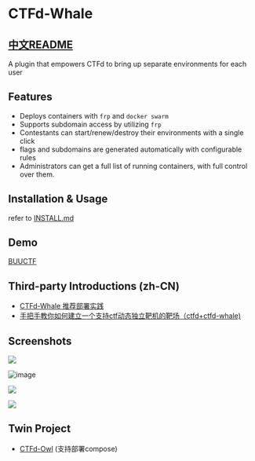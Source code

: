 # CTFd-Whale

## [中文README](README.zh-cn.md)

A plugin that empowers CTFd to bring up separate environments for each user

## Features

- Deploys containers with `frp` and `docker swarm`
- Supports subdomain access by utilizing `frp`
- Contestants can start/renew/destroy their environments with a single click
- flags and subdomains are generated automatically with configurable rules
- Administrators can get a full list of running containers, with full control over them.

## Installation & Usage

refer to [INSTALL.md](INSTALL.md)

## Demo

[BUUCTF](https://buuoj.cn)

## Third-party Introductions (zh-CN)

- [CTFd-Whale 推荐部署实践](https://www.zhaoj.in/read-6333.html)
- [手把手教你如何建立一个支持ctf动态独立靶机的靶场（ctfd+ctfd-whale)](https://blog.csdn.net/fjh1997/article/details/100850756)

## Screenshots

![](https://user-images.githubusercontent.com/20221896/105939593-7cca6f80-6094-11eb-92de-8a04554dc019.png)

![image](https://user-images.githubusercontent.com/20221896/105940182-a637cb00-6095-11eb-9525-8291986520c1.png)

![](https://user-images.githubusercontent.com/20221896/105939965-2e69a080-6095-11eb-9b31-7777a0cc41b9.png)

![](https://user-images.githubusercontent.com/20221896/105940026-50632300-6095-11eb-8512-6f19dd12c776.png)

## Twin Project

- [CTFd-Owl](https://github.com/D0g3-Lab/H1ve/tree/master/CTFd/plugins/ctfd-owl) (支持部署compose)
